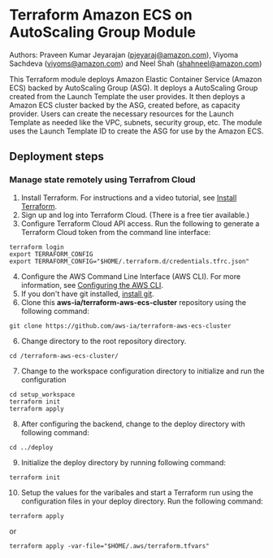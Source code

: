 # Terraform Amazon ECS on AutoScaling Group Module 
Authors: Praveen Kumar Jeyarajan (pjeyaraj@amazon.com), Viyoma Sachdeva (viyoms@amazon.com) and Neel Shah (shahneel@amazon.com)

This Terraform module deploys Amazon Elastic Container Service (Amazon ECS) backed by AutoScaling Group (ASG). It deploys a AutoScaling Group created from the Launch Template the user provides. It then deploys a Amazon ECS cluster backed by the ASG, created before, as capacity provider. Users can create the necessary resources for the Launch Template as needed like the VPC, subnets, security group, etc. The module uses the Launch Template ID to create the ASG for use by the Amazon ECS.

## Deployment steps
### Manage state remotely using Terrafrom Cloud
1. Install Terraform. For instructions and a video tutorial, see [Install Terraform](https://learn.hashicorp.com/tutorials/terraform/install-cli). 
2. Sign up and log into Terraform Cloud. (There is a free tier available.)
3. Configure Terraform Cloud API access. Run the following to generate a Terraform Cloud token from the command line interface:

```
terraform login
export TERRAFORM_CONFIG
export TERRAFORM_CONFIG="$HOME/.terraform.d/credentials.tfrc.json"
```

4. Configure the AWS Command Line Interface (AWS CLI). For more information, see [Configuring the AWS CLI](https://doc.aws.amazon.com/cli/latest/userguide/cli-chap-configure.html).
5. If you don't have git installed, [install git](https://git-scm.com/book/en/v2/Getting-Started-Installing-Git). 
6. Clone this **aws-ia/terraform-aws-ecs-cluster** repository using the following command:

```
git clone https://github.com/aws-ia/terraform-aws-ecs-cluster
```

6. Change directory to the root repository directory.

```
cd /terraform-aws-ecs-cluster/
```

7. Change to the workspace configuration directory to initialize and run the configuration

```
cd setup_workspace
terraform init
terraform apply
```

8. After configuring the backend, change to the deploy directory with following command:

```
cd ../deploy
```

9. Initialize the deploy directory by running following command:

```
terraform init
```

10. Setup the values for the varibales and start a Terraform run using the configuration files in your deploy directory. Run the following command:

```
terraform apply
```
 or
```
terraform apply -var-file="$HOME/.aws/terraform.tfvars"
```
